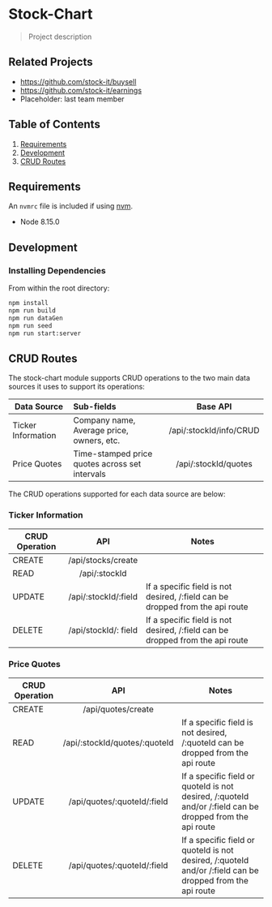 # Stock-Chart

> Project description

## Related Projects

  - https://github.com/stock-it/buysell
  - https://github.com/stock-it/earnings
  - Placeholder: last team member

## Table of Contents

1. [Requirements](#requirements)
1. [Development](#development)
1. [CRUD Routes](#crud_routes)


## Requirements

An `nvmrc` file is included if using [nvm](https://github.com/creationix/nvm).

- Node 8.15.0

## Development

### Installing Dependencies

From within the root directory:

```sh
npm install
npm run build
npm run dataGen
npm run seed
npm run start:server
```

## CRUD Routes

The stock-chart module supports CRUD operations to the two main data sources it uses to support its operations:

| Data Source             | Sub-fields                                    | Base API                 |
|-----------------------|:----------------------------------------------|:----------------:|
| Ticker Information      | Company name, Average price, owners, etc.     | /api/:stockId/info/CRUD  |
| Price Quotes            | Time-stamped price quotes across set intervals| /api/:stockId/quotes|

The CRUD operations supported for each data source are below:

### Ticker Information

| CRUD Operation | API | Notes |
|----------------|:---:| ----- |
| CREATE | /api/stocks/create| |
| READ | /api/:stockId | |
| UPDATE | /api/:stockId/:field| If a specific field is not desired, /:field can be dropped from the api route|
| DELETE | /api/stockId/: field| If a specific field is not desired, /:field can be dropped from the api route|

### Price Quotes

| CRUD Operation | API | Notes |
|----------------|:---:| ----- |
| CREATE | /api/quotes/create| |
| READ | /api/:stockId/quotes/:quoteId | If a specific field is not desired, /:quoteId can be dropped from the api route|
| UPDATE | /api/quotes/:quoteId/:field| If a specific field or quoteId is not desired, /:quoteId and/or /:field can be dropped from the api route|
| DELETE | /api/quotes/:quoteId/:field| If a specific field or quoteId is not desired, /:quoteId and/or /:field can be dropped from the api route|



